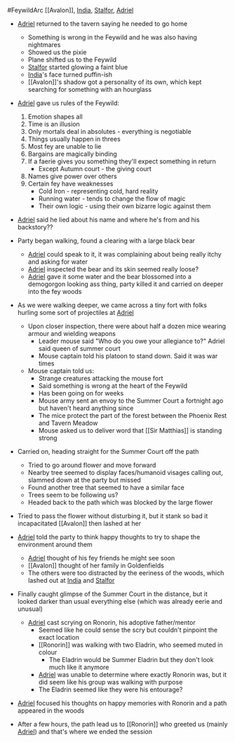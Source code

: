 #FeywildArc
[[Avalon]], [India](PCs/Current/India.md), [Stalfor](PCs/Current/Stalfor.md), [Adriel](PCs/Current/Adriel.md)

- [Adriel](PCs/Current/Adriel.md) returned to the tavern saying he needed to go home
	- Something is wrong in the Feywild and he was also having nightmares
	- Showed us the pixie
	- Plane shifted us to the Feywild
	- [Stalfor](PCs/Current/Stalfor.md) started glowing a faint blue
	- [India](PCs/Current/India.md)'s face turned puffin-ish
	- [[Avalon]]'s shadow got a personality of its own, which kept searching for something with an hourglass

- [Adriel](PCs/Current/Adriel.md) gave us rules of the Feywild:
	1. Emotion shapes all
	2. Time is an illusion
	3. Only mortals deal in absolutes - everything is negotiable
	4. Things usually happen in threes
	5. Most fey are unable to lie
	6. Bargains are magically binding
	7. If a faerie gives you something they'll expect something in return 
		- Except Autumn court - the giving court
	8. Names give power over others
	9. Certain fey have weaknesses
		- Cold Iron - representing cold, hard reality
		- Running water - tends to change the flow of magic
		- Their own logic - using their own bizarre logic against them

- [Adriel](PCs/Current/Adriel.md) said he lied about his name and where he's from and his backstory??

- Party began walking, found a clearing with a large black bear
	- [Adriel](PCs/Current/Adriel.md) could speak to it, it was complaining about being really itchy and asking for water
	- [Adriel](PCs/Current/Adriel.md) inspected the bear and its skin seemed really loose?
	- [Adriel](PCs/Current/Adriel.md) gave it some water and the bear blossomed into a demogorgon looking ass thing, party killed it and carried on deeper into the fey woods

- As we were walking deeper, we came across a tiny fort with folks hurling some sort of projectiles at [Adriel](PCs/Current/Adriel.md)
	- Upon closer inspection, there were about half a dozen mice wearing armour and wielding weapons
		- Leader mouse said "Who do you owe your allegiance to?" Adriel said queen of summer court
		- Mouse captain told his platoon to stand down. Said it was war times
	- Mouse captain told us:
		- Strange creatures attacking the mouse fort
		- Said something is wrong at the heart of the Feywild
		- Has been going on for weeks
		- Mouse army sent an envoy to the Summer Court a fortnight ago but haven't heard anything since
		- The mice protect the part of the forest between the Phoenix Rest and Tavern Meadow
		- Mouse asked us to deliver word that [[Sir Matthias]] is standing strong 

- Carried on, heading straight for the Summer Court off the path
	- Tried to go around flower and move forward
	- Nearby tree seemed to display faces/humanoid visages calling out, slammed down at the party but missed
	- Found another tree that seemed to have a similar face
	- Trees seem to be following us?
	- Headed back to the path which was blocked by the large flower

- Tried to pass the flower without disturbing it, but it stank so bad it incapacitated [[Avalon]] then lashed at her

- [Adriel](PCs/Current/Adriel.md) told the party to think happy thoughts to try to shape the environment around them
	- [Adriel](PCs/Current/Adriel.md) thought of his fey friends he might see soon
	- [[Avalon]] thought of her family in Goldenfields
	- The others were too distracted by the eeriness of the woods, which lashed out at [India](PCs/Current/India.md) and [Stalfor](PCs/Current/Stalfor.md)

- Finally caught glimpse of the Summer Court in the distance, but it looked darker than usual everything else (which was already eerie and unusual)
	- [Adriel](PCs/Current/Adriel.md) cast scrying on Ronorin, his adoptive father/mentor
		- Seemed like he could sense the scry but couldn't pinpoint the exact location
		- [[Ronorin]] was walking with two Eladrin, who seemed muted in colour
			- The Eladrin would be Summer Eladrin but they don't look much like it anymore
		- [Adriel](PCs/Current/Adriel.md) was unable to determine where exactly Ronorin was, but it did seem like his group was walking with purpose
		- The Eladrin seemed like they were his entourage?

- [Adriel](PCs/Current/Adriel.md) focused his thoughts on happy memories with Ronorin and a path appeared in the woods
- After a few hours, the path lead us to [[Ronorin]] who greeted us (mainly [Adriel](PCs/Current/Adriel.md)) and that's where we ended the session
